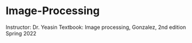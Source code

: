 # Image-Processing

Instructor: Dr. Yeasin
Textbook: Image processing, Gonzalez, 2nd edition 
Spring 2022
